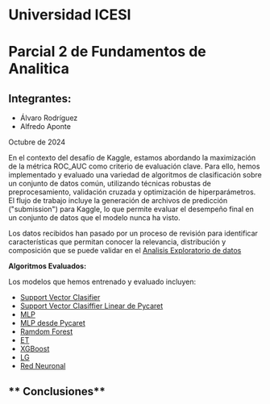 # Universidad ICESI  
# **Parcial 2 de Fundamentos de Analitica**

## Integrantes:
- Álvaro Rodríguez  
- Alfredo Aponte  

Octubre de 2024


En el contexto del desafío de Kaggle, estamos abordando la maximización de la métrica ROC_AUC como criterio de evaluación clave. Para ello, hemos implementado y evaluado una variedad de algoritmos de clasificación sobre un conjunto de datos común, utilizando técnicas robustas de preprocesamiento, validación cruzada y optimización de hiperparámetros. El flujo de trabajo incluye la generación de archivos de predicción ("submission") para Kaggle, lo que permite evaluar el desempeño final en un conjunto de datos que el modelo nunca ha visto.


Los datos recibidos han pasado por un proceso de revisión para identificar características que permitan conocer la relevancia, distribución y composición que se puede validar en el [Analisis Exploratorio de datos](/01_EDA/01_Compresion%20y%20analisis%20de%20los%20datos.ipynb)


**Algoritmos Evaluados:**

Los modelos que hemos entrenado y evaluado incluyen:

- [Support Vector Clasifier](/SVC.ipynb)
- [Support Vector Clasiffier Linear de Pycaret](/03_SVC_linear_pycaret/)
- [MLP](/05_tutoria-1-af-ii-2024-ii-svc.ipynb)
- [MLP desde Pycaret](/06_MLP_pycaret/06_MLP_pycaret.ipynb)
- [Ramdom Forest](/07_RF/07_RF_Pycaret.ipynb)
- [ET](/08_et/08_ET_Pycaret.ipynb)
- [XGBoost](/09_XG/09_XG_Pycaret.ipynb)
- [LG](/10_LG/10_LG_Pycaret.ipynb)
- [Red Neuronal](/Red%20Neuronal.ipynb)


## ** Conclusiones**


